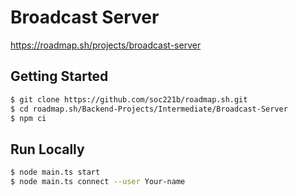 # Broadcast Server

https://roadmap.sh/projects/broadcast-server

## Getting Started

```sh
$ git clone https://github.com/soc221b/roadmap.sh.git
$ cd roadmap.sh/Backend-Projects/Intermediate/Broadcast-Server
$ npm ci
```

## Run Locally

```sh
$ node main.ts start
$ node main.ts connect --user Your-name
```
